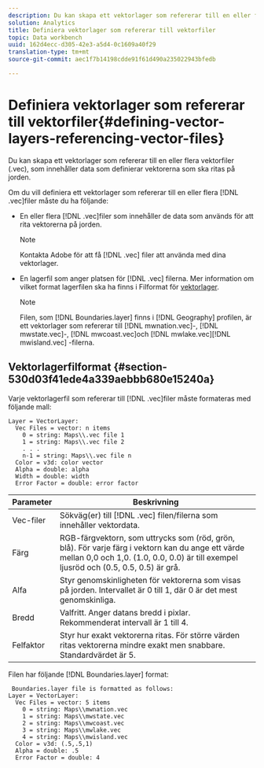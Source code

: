 ```yaml
---
description: Du kan skapa ett vektorlager som refererar till en eller flera vektorfiler (.vec), som innehåller data som definierar vektorerna som ska ritas på jorden.
solution: Analytics
title: Definiera vektorlager som refererar till vektorfiler
topic: Data workbench
uuid: 162d4ecc-d305-42e3-a5d4-0c1609a40f29
translation-type: tm+mt
source-git-commit: aec1f7b14198cdde91f61d490a235022943bfedb

---
```



# Definiera vektorlager som refererar till vektorfiler{#defining-vector-layers-referencing-vector-files}

Du kan skapa ett vektorlager som refererar till en eller flera vektorfiler (.vec), som innehåller data som definierar vektorerna som ska ritas på jorden.

Om du vill definiera ett vektorlager som refererar till en eller flera [!DNL .vec]filer måste du ha följande:

* En eller flera [!DNL .vec]filer som innehåller de data som används för att rita vektorerna på jorden.

   >[!NOTE]
   >
   >Kontakta Adobe för att få [!DNL .vec] filer att använda med dina vektorlager.

* En lagerfil som anger platsen för [!DNL .vec] filerna. Mer information om vilket format lagerfilen ska ha finns i Filformat för [vektorlager](../../../../home/c-geo-oview/c-wk-img-lyrs/c-wk-vctr-lyrs/c-def-vctr-files.md#section-530d03f41ede4a339aebbb680e15240a).

   >[!NOTE]
   >
   >Filen, som [!DNL Boundaries.layer] finns i [!DNL Geography] profilen, är ett vektorlager som refererar till [!DNL mwnation.vec]-, [!DNL mwstate.vec]-, [!DNL mwcoast.vec]och [!DNL mwlake.vec][!DNL mwisland.vec] -filerna.

## Vektorlagerfilformat {#section-530d03f41ede4a339aebbb680e15240a}

Varje vektorlagerfil som refererar till [!DNL .vec]filer måste formateras med följande mall:

```
Layer = VectorLayer:
  Vec Files = vector: n items
    0 = string: Maps\\.vec file 1
    1 = string: Maps\\.vec file 2
    . . .
    n-1 = string: Maps\\.vec file n
  Color = v3d: color vector
  Alpha = double: alpha
  Width = double: width
  Error Factor = double: error factor
```

| Parameter | Beskrivning |
|---|---|
| Vec-filer | Sökväg(er) till [!DNL .vec] filen/filerna som innehåller vektordata. |
| Färg | RGB-färgvektorn, som uttrycks som (röd, grön, blå). För varje färg i vektorn kan du ange ett värde mellan 0,0 och 1,0. (1.0, 0.0, 0.0) är till exempel ljusröd och (0.5, 0.5, 0.5) är grå. |
| Alfa | Styr genomskinligheten för vektorerna som visas på jorden. Intervallet är 0 till 1, där 0 är det mest genomskinliga. |
| Bredd | Valfritt. Anger datans bredd i pixlar. Rekommenderat intervall är 1 till 4. |
| Felfaktor | Styr hur exakt vektorerna ritas. För större värden ritas vektorerna mindre exakt men snabbare. Standardvärdet är 5. |

Filen har följande [!DNL Boundaries.layer] format:

```
 Boundaries.layer file is formatted as follows:
Layer = VectorLayer:
  Vec Files = vector: 5 items
    0 = string: Maps\\mwnation.vec
    1 = string: Maps\\mwstate.vec
    2 = string: Maps\\mwcoast.vec
    3 = string: Maps\\mwlake.vec
    4 = string: Maps\\mwisland.vec
  Color = v3d: (.5,.5,1)
  Alpha = double: .5
  Error Factor = double: 4
```


